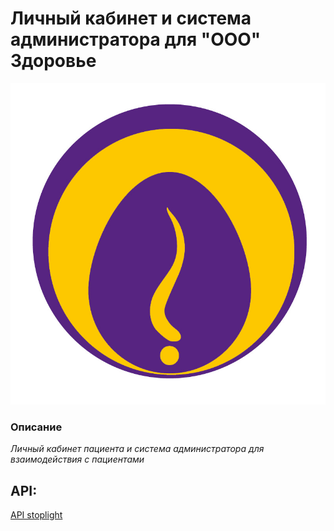 # Личный кабинет и система администратора для "ООО" Здоровье

![Логотип](./assets/logo.jpg)

### Описание

*Личный кабинет пациента и система администратора для взаимодействия с пациентами*

## API:
[API stoplight](https://bubnovskiy30.stoplight.io)


